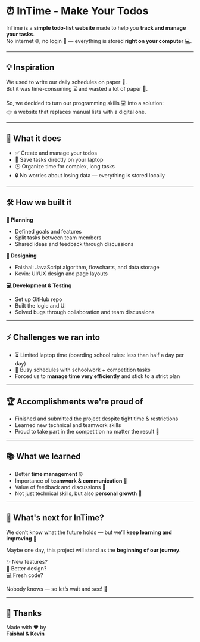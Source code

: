 # ⏰ InTime - Make Your Todos  

InTime is a **simple todo-list website** made to help you **track and manage your tasks**.  
No internet 🌐, no login 🔑 — everything is stored **right on your computer** 💻.  

---

## 💡 Inspiration
We used to write our daily schedules on paper 📝.  
But it was time-consuming ⌛ and wasted a lot of paper 🌳.  

So, we decided to turn our programming skills 💻 into a solution:  
👉 a website that replaces manual lists with a digital one.  

---

## 🚀 What it does
- ✅ Create and manage your todos  
- 📂 Save tasks directly on your laptop  
- 🕒 Organize time for complex, long tasks  
- 🔒 No worries about losing data — everything is stored locally  

---

## 🛠️ How we built it
**📌 Planning**  
- Defined goals and features  
- Split tasks between team members  
- Shared ideas and feedback through discussions  

**🎨 Designing**  
- Faishal: JavaScript algorithm, flowcharts, and data storage  
- Kevin: UI/UX design and page layouts  

**💻 Development & Testing**  
- Set up GitHub repo  
- Built the logic and UI  
- Solved bugs through collaboration and team discussions  

---

## ⚡ Challenges we ran into
- ⏳ Limited laptop time (boarding school rules: less than half a day per day)  
- 🎒 Busy schedules with schoolwork + competition tasks  
- Forced us to **manage time very efficiently** and stick to a strict plan  

---

## 🏆 Accomplishments we're proud of
- Finished and submitted the project despite tight time & restrictions  
- Learned new technical and teamwork skills  
- Proud to take part in the competition no matter the result 💪  

---

## 📚 What we learned
- Better **time management** ⏰  
- Importance of **teamwork & communication** 🤝  
- Value of feedback and discussions 💬  
- Not just technical skills, but also **personal growth** 🌱  

---

## 🔮 What's next for InTime?
We don’t know what the future holds — but we’ll **keep learning and improving** 🚀  

Maybe one day, this project will stand as the **beginning of our journey**.  

✨ New features?  
🎨 Better design?  
💻 Fresh code?  

Nobody knows — so let’s wait and see! 👀  

---

## 🙏 Thanks  
Made with ❤️ by  
**Faishal & Kevin**  
